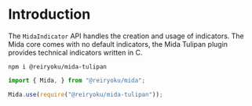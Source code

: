# Introduction
The `MidaIndicator` API handles the creation and usage of indicators. The Mida core
comes with no default indicators, the Mida Tulipan plugin
provides technical indicators written in C.

```
npm i @reiryoku/mida-tulipan
```

```javascript
import { Mida, } from "@reiryoku/mida";

Mida.use(require("@reiryoku/mida-tulipan"));
```
